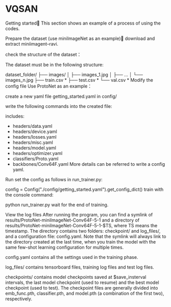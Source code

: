# VQSAN

Getting started
This section shows an example of a process of using the codes.

Prepare the dataset (use miniImageNet as an example)
download and extract miniimagent–ravi.

check the structure of the dataset：

The dataset must be in the following structure:

dataset_folder/
├── images/
│   ├── images_1.jpg
│   ├── ...
│   └── images_n.jpg
├── train.csv *
├── test.csv *
└── val.csv *
Modify the config file
Use ProtoNet as an example：

create a new yaml file getting_started.yaml in config/

write the following commands into the created file:

includes:
  - headers/data.yaml
  - headers/device.yaml
  - headers/losses.yaml
  - headers/misc.yaml
  - headers/model.yaml
  - headers/optimizer.yaml
  - classifiers/Proto.yaml
  - backbones/Conv64F.yaml
More details can be referred to write a config yaml.

Run
set the config as follows in run_trainer.py:

config = Config("./config/getting_started.yaml").get_config_dict()
train with the console command:

python run_trainer.py
wait for the end of training.

View the log files
After running the program, you can find a symlink of results/ProtoNet-miniImageNet-Conv64F-5-1 and a directory of results/ProtoNet-miniImageNet-Conv64F-5-1-$TS, where TS means the timestamp. The directory contains two folders: checkpoint/ and log_files/, and a configuration file: config.yaml. Note that the symlink will always link to the directory created at the last time, when you train the model with the same few-shot learning configuration for multiple times.

config.yaml contains all the settings used in the training phase.

log_files/ contains tensorboard files, training log files and test log files.

checkpoints/ contains model checkpoints saved at $save_insterval intervals, the last model checkpoint (used to resume) and the best model checkpoint (used to test). The checkpoint files are generally divided into emb_func.pth, classifier.pth, and model.pth (a combination of the first two), respectively.
